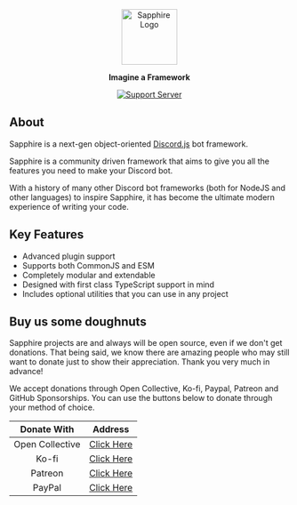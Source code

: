 <div align="center">

<img src="https://cdn.skyra.pw/gh-assets/sapphire-banner.png" alt="Sapphire Logo" height="100" />

**Imagine a Framework**

[![Support Server](https://discord.com/api/guilds/737141877803057244/embed.png?style=banner2)](https://sapphirejs.dev/discord)

</div>

## About

Sapphire is a next-gen object-oriented [Discord.js] bot framework.

Sapphire is a community driven framework that aims to give you all the features you need to make your Discord bot.

With a history of many other Discord bot frameworks (both for NodeJS and other languages) to inspire Sapphire, it has become the ultimate modern experience of writing your code.

## Key Features

- Advanced plugin support
- Supports both CommonJS and ESM
- Completely modular and extendable
- Designed with first class TypeScript support in mind
- Includes optional utilities that you can use in any project

## Buy us some doughnuts

Sapphire projects are and always will be open source, even if we don't get donations. That being said, we know there are amazing people who may still want to donate just to show their appreciation. Thank you very much in advance!

We accept donations through Open Collective, Ko-fi, Paypal, Patreon and GitHub Sponsorships. You can use the buttons below to donate through your method of choice.

|   Donate With   |                       Address                       |
| :-------------: | :-------------------------------------------------: |
| Open Collective | [Click Here](https://sapphirejs.dev/opencollective) |
|      Ko-fi      |      [Click Here](https://sapphirejs.dev/kofi)      |
|     Patreon     |    [Click Here](https://sapphirejs.dev/patreon)     |
|     PayPal      |     [Click Here](https://sapphirejs.dev/paypal)     |


[Discord.js]: https://discord.js.org/